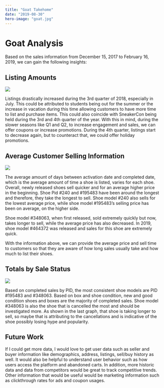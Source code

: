 ```yaml
---
title: "Goat Takehome"
date: "2019-08-30"
hero-image: "goat.jpg"
---
```


# Goat Analysis

Based on the sales information from December 15, 2017 to February 16, 2019, we can gain the following insights: 

## Listing Amounts

<div class='tableauPlaceholder' id='viz1567193839353' style='position: relative'><noscript><a href='http:&#47;&#47;www.amyksu.com'><img alt=' ' src='https:&#47;&#47;public.tableau.com&#47;static&#47;images&#47;go&#47;goat_analysis&#47;AmountofListings&#47;1_rss.png' style='border: none' /></a></noscript><object class='tableauViz'  style='display:none;'><param name='host_url' value='https%3A%2F%2Fpublic.tableau.com%2F' /> <param name='embed_code_version' value='3' /> <param name='site_root' value='' /><param name='name' value='goat_analysis&#47;AmountofListings' /><param name='tabs' value='no' /><param name='toolbar' value='yes' /><param name='static_image' value='https:&#47;&#47;public.tableau.com&#47;static&#47;images&#47;go&#47;goat_analysis&#47;AmountofListings&#47;1.png' /> <param name='animate_transition' value='yes' /><param name='display_static_image' value='yes' /><param name='display_spinner' value='yes' /><param name='display_overlay' value='yes' /><param name='display_count' value='yes' /></object></div>                <script type='text/javascript'>                    var divElement = document.getElementById('viz1567193839353');                    var vizElement = divElement.getElementsByTagName('object')[0];                    if ( divElement.offsetWidth > 800 ) { vizElement.style.width='800px';vizElement.style.height='627px';} else if ( divElement.offsetWidth > 500 ) { vizElement.style.width='800px';vizElement.style.height='627px';} else { vizElement.style.width='100%';vizElement.style.height='977px';}                     var scriptElement = document.createElement('script');                    scriptElement.src = 'https://public.tableau.com/javascripts/api/viz_v1.js';                    vizElement.parentNode.insertBefore(scriptElement, vizElement);                </script>

Listings drastically increased during the 3rd quarter of 2018, especially in July. This could be attributed to students being out for the summer or the increase in vacation during this time allowing customers to have more time to list and purchase items. This could also coincide with SneakerCon being held during the 3rd and 4th quarter of the year. With this in mind, during the slower seasons like Q1 and Q2, to increase engagement and sales, we can offer coupons or increase promotions. During the 4th quarter, listings start to decrease again, but to counteract that, we could offer holiday promotions. 

## Average Customer Selling Information

<div class='tableauPlaceholder' id='viz1567193969100' style='position: relative'><noscript><a href='http:&#47;&#47;www.amyksu.com'><img alt=' ' src='https:&#47;&#47;public.tableau.com&#47;static&#47;images&#47;DX&#47;DXMR8R262&#47;1_rss.png' style='border: none' /></a></noscript><object class='tableauViz'  style='display:none;'><param name='host_url' value='https%3A%2F%2Fpublic.tableau.com%2F' /> <param name='embed_code_version' value='3' /> <param name='path' value='shared&#47;DXMR8R262' /> <param name='toolbar' value='yes' /><param name='static_image' value='https:&#47;&#47;public.tableau.com&#47;static&#47;images&#47;DX&#47;DXMR8R262&#47;1.png' /> <param name='animate_transition' value='yes' /><param name='display_static_image' value='yes' /><param name='display_spinner' value='yes' /><param name='display_overlay' value='yes' /><param name='display_count' value='yes' /></object></div>                <script type='text/javascript'>                    var divElement = document.getElementById('viz1567193969100');                    var vizElement = divElement.getElementsByTagName('object')[0];                    if ( divElement.offsetWidth > 800 ) { vizElement.style.width='800px';vizElement.style.height='627px';} else if ( divElement.offsetWidth > 500 ) { vizElement.style.width='800px';vizElement.style.height='627px';} else { vizElement.style.width='100%';vizElement.style.height='727px';}                     var scriptElement = document.createElement('script');                    scriptElement.src = 'https://public.tableau.com/javascripts/api/viz_v1.js';                    vizElement.parentNode.insertBefore(scriptElement, vizElement);                </script>

The average amount of days between activation date and completed date, which is the average amount of time a shoe is listed, varies for each shoe. Overall, newly released shoes sell quicker and for an average higher price in the beginning. Shoe Pid #240 and #195483 have been around the longest and therefore, they take the longest to sell. Shoe model #240 also sells for the lowest average price, while shoe model #195483’s selling price has been on average, on the higher side.

Shoe model #348063, when first released, sold extremely quickly but now, takes longer to sell, while the average price has also decreased. In 2019, shoe model #464372 was released and sales for this shoe are extremely quick. 

With the information above, we can provide the average price and sell time to customers so that they are aware of how long sales usually take and how much to list their shoes. 

## Totals by Sale Status

<div class='tableauPlaceholder' id='viz1567194458525' style='position: relative'><noscript><a href='http:&#47;&#47;www.amyksu.com'><img alt=' ' src='https:&#47;&#47;public.tableau.com&#47;static&#47;images&#47;go&#47;goat_analysis&#47;PricebyStatus&#47;1_rss.png' style='border: none' /></a></noscript><object class='tableauViz'  style='display:none;'><param name='host_url' value='https%3A%2F%2Fpublic.tableau.com%2F' /> <param name='embed_code_version' value='3' /> <param name='site_root' value='' /><param name='name' value='goat_analysis&#47;PricebyStatus' /><param name='tabs' value='no' /><param name='toolbar' value='yes' /><param name='static_image' value='https:&#47;&#47;public.tableau.com&#47;static&#47;images&#47;go&#47;goat_analysis&#47;PricebyStatus&#47;1.png' /> <param name='animate_transition' value='yes' /><param name='display_static_image' value='yes' /><param name='display_spinner' value='yes' /><param name='display_overlay' value='yes' /><param name='display_count' value='yes' /></object></div>                <script type='text/javascript'>                    var divElement = document.getElementById('viz1567194458525');                    var vizElement = divElement.getElementsByTagName('object')[0];                    if ( divElement.offsetWidth > 800 ) { vizElement.style.width='800px';vizElement.style.height='627px';} else if ( divElement.offsetWidth > 500 ) { vizElement.style.width='800px';vizElement.style.height='627px';} else { vizElement.style.width='100%';vizElement.style.height='927px';}                     var scriptElement = document.createElement('script');                    scriptElement.src = 'https://public.tableau.com/javascripts/api/viz_v1.js';                    vizElement.parentNode.insertBefore(scriptElement, vizElement);                </script>

Based on completed sales by PID, the most consistent shoe models are PID #195483 and #348063. Based on box and shoe condition, new and good condition shoes and boxes are the majority of completed sales. Shoe model #348063 is also the shoe that is cancelled the most and should be investigated more. As shown in the last graph, that shoe is taking longer to sell, so maybe that is attributing to the cancellations and is indicative of the shoe possibly losing hype and popularity. 

## Future Work 

If I could get more data, I would love to get user data such as seller and buyer information like demographics, address, listings, sell/buy history as well. It would also be helpful to understand user behavior such as how users access the platform and abandoned carts. In addition, more historic data and data from competitors would be great to track competitive trends. Other information that would be useful would be marketing information such as clickthrough rates for ads and coupon usages.
